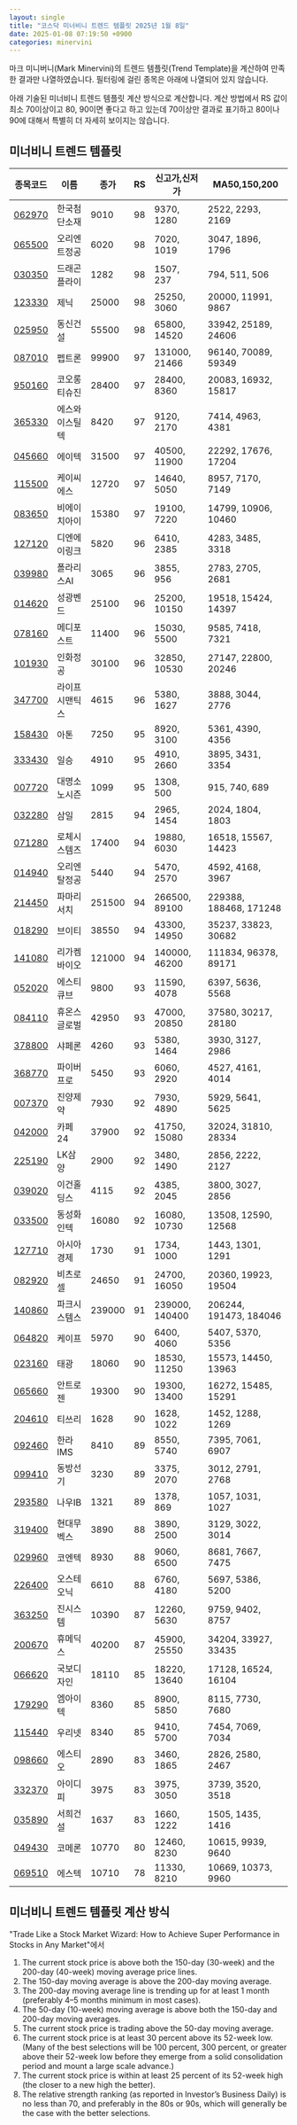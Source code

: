 ```yaml
---
layout: single
title: "코스닥 미너비니 트렌드 템플릿 2025년 1월 8일"
date: 2025-01-08 07:19:50 +0900
categories: minervini
---
```

마크 미니버니(Mark Minervini)의 트렌드 템플릿(Trend Template)을 계산하여 만족한 결과만 나열하였습니다. 필터링에 걸린 종목은 아래에 나열되어 있지 않습니다.

아래 기술된 미너비니 트렌드 템플릿 계산 방식으로 계산합니다. 계산 방법에서 RS 값이 최소 70이상이고 80, 90이면 좋다고 하고 있는데 70이상만 결과로 표기하고 80이나 90에 대해서 특별히 더 자세히 보이지는 않습니다.

## 미너비니 트렌드 템플릿

|종목코드|이름|종가|RS|신고가,신저가|MA50,150,200|
|------|---|---|--|---------|------------|
|[062970](https://finance.daum.net/quotes/A062970)|한국첨단소재|9010|98|9370, 1280|2522, 2293, 2169|
|[065500](https://finance.daum.net/quotes/A065500)|오리엔트정공|6020|98|7020, 1019|3047, 1896, 1796|
|[030350](https://finance.daum.net/quotes/A030350)|드래곤플라이|1282|98|1507, 237|794, 511, 506|
|[123330](https://finance.daum.net/quotes/A123330)|제닉|25000|98|25250, 3060|20000, 11991, 9867|
|[025950](https://finance.daum.net/quotes/A025950)|동신건설|55500|98|65800, 14520|33942, 25189, 24606|
|[087010](https://finance.daum.net/quotes/A087010)|펩트론|99900|97|131000, 21466|96140, 70089, 59349|
|[950160](https://finance.daum.net/quotes/A950160)|코오롱티슈진|28400|97|28400, 8360|20083, 16932, 15817|
|[365330](https://finance.daum.net/quotes/A365330)|에스와이스틸텍|8420|97|9120, 2170|7414, 4963, 4381|
|[045660](https://finance.daum.net/quotes/A045660)|에이텍|31500|97|40500, 11900|22292, 17676, 17204|
|[115500](https://finance.daum.net/quotes/A115500)|케이씨에스|12720|97|14640, 5050|8957, 7170, 7149|
|[083650](https://finance.daum.net/quotes/A083650)|비에이치아이|15380|97|19100, 7220|14799, 10906, 10460|
|[127120](https://finance.daum.net/quotes/A127120)|디엔에이링크|5820|96|6410, 2385|4283, 3485, 3318|
|[039980](https://finance.daum.net/quotes/A039980)|폴라리스AI|3065|96|3855, 956|2783, 2705, 2681|
|[014620](https://finance.daum.net/quotes/A014620)|성광벤드|25100|96|25200, 10150|19518, 15424, 14397|
|[078160](https://finance.daum.net/quotes/A078160)|메디포스트|11400|96|15030, 5500|9585, 7418, 7321|
|[101930](https://finance.daum.net/quotes/A101930)|인화정공|30100|96|32850, 10530|27147, 22800, 20246|
|[347700](https://finance.daum.net/quotes/A347700)|라이프시맨틱스|4615|96|5380, 1627|3888, 3044, 2776|
|[158430](https://finance.daum.net/quotes/A158430)|아톤|7250|95|8920, 3100|5361, 4390, 4356|
|[333430](https://finance.daum.net/quotes/A333430)|일승|4910|95|4910, 2660|3895, 3431, 3354|
|[007720](https://finance.daum.net/quotes/A007720)|대명소노시즌|1099|95|1308, 500|915, 740, 689|
|[032280](https://finance.daum.net/quotes/A032280)|삼일|2815|94|2965, 1454|2024, 1804, 1803|
|[071280](https://finance.daum.net/quotes/A071280)|로체시스템즈|17400|94|19880, 6030|16518, 15567, 14423|
|[014940](https://finance.daum.net/quotes/A014940)|오리엔탈정공|5440|94|5470, 2570|4592, 4168, 3967|
|[214450](https://finance.daum.net/quotes/A214450)|파마리서치|251500|94|266500, 89100|229388, 188468, 171248|
|[018290](https://finance.daum.net/quotes/A018290)|브이티|38550|94|43300, 14950|35237, 33823, 30682|
|[141080](https://finance.daum.net/quotes/A141080)|리가켐바이오|121000|94|140000, 46200|111834, 96378, 89171|
|[052020](https://finance.daum.net/quotes/A052020)|에스티큐브|9800|93|11590, 4078|6397, 5636, 5568|
|[084110](https://finance.daum.net/quotes/A084110)|휴온스글로벌|42950|93|47000, 20850|37580, 30217, 28180|
|[378800](https://finance.daum.net/quotes/A378800)|샤페론|4260|93|5380, 1464|3930, 3127, 2986|
|[368770](https://finance.daum.net/quotes/A368770)|파이버프로|5450|93|6060, 2920|4527, 4161, 4014|
|[007370](https://finance.daum.net/quotes/A007370)|진양제약|7930|92|7930, 4890|5929, 5641, 5625|
|[042000](https://finance.daum.net/quotes/A042000)|카페24|37900|92|41750, 15080|32024, 31810, 28334|
|[225190](https://finance.daum.net/quotes/A225190)|LK삼양|2900|92|3480, 1490|2856, 2222, 2127|
|[039020](https://finance.daum.net/quotes/A039020)|이건홀딩스|4115|92|4385, 2045|3800, 3027, 2856|
|[033500](https://finance.daum.net/quotes/A033500)|동성화인텍|16080|92|16080, 10730|13508, 12590, 12568|
|[127710](https://finance.daum.net/quotes/A127710)|아시아경제|1730|91|1734, 1000|1443, 1301, 1291|
|[082920](https://finance.daum.net/quotes/A082920)|비츠로셀|24650|91|24700, 16050|20360, 19923, 19504|
|[140860](https://finance.daum.net/quotes/A140860)|파크시스템스|239000|91|239000, 140400|206244, 191473, 184046|
|[064820](https://finance.daum.net/quotes/A064820)|케이프|5970|90|6400, 4060|5407, 5370, 5356|
|[023160](https://finance.daum.net/quotes/A023160)|태광|18060|90|18530, 11250|15573, 14450, 13963|
|[065660](https://finance.daum.net/quotes/A065660)|안트로젠|19300|90|19300, 13400|16272, 15485, 15291|
|[204610](https://finance.daum.net/quotes/A204610)|티쓰리|1628|90|1628, 1022|1452, 1288, 1269|
|[092460](https://finance.daum.net/quotes/A092460)|한라IMS|8410|89|8550, 5740|7395, 7061, 6907|
|[099410](https://finance.daum.net/quotes/A099410)|동방선기|3230|89|3375, 2070|3012, 2791, 2768|
|[293580](https://finance.daum.net/quotes/A293580)|나우IB|1321|89|1378, 869|1057, 1031, 1027|
|[319400](https://finance.daum.net/quotes/A319400)|현대무벡스|3890|88|3890, 2500|3129, 3022, 3014|
|[029960](https://finance.daum.net/quotes/A029960)|코엔텍|8930|88|9060, 6500|8681, 7667, 7475|
|[226400](https://finance.daum.net/quotes/A226400)|오스테오닉|6610|88|6760, 4180|5697, 5386, 5200|
|[363250](https://finance.daum.net/quotes/A363250)|진시스템|10390|87|12260, 5630|9759, 9402, 8757|
|[200670](https://finance.daum.net/quotes/A200670)|휴메딕스|40200|87|45900, 25550|34204, 33927, 33435|
|[066620](https://finance.daum.net/quotes/A066620)|국보디자인|18110|85|18220, 13640|17128, 16524, 16104|
|[179290](https://finance.daum.net/quotes/A179290)|엠아이텍|8360|85|8900, 5850|8115, 7730, 7680|
|[115440](https://finance.daum.net/quotes/A115440)|우리넷|8340|85|9410, 5700|7454, 7069, 7034|
|[098660](https://finance.daum.net/quotes/A098660)|에스티오|2890|83|3460, 1865|2826, 2580, 2467|
|[332370](https://finance.daum.net/quotes/A332370)|아이디피|3975|83|3975, 3050|3739, 3520, 3518|
|[035890](https://finance.daum.net/quotes/A035890)|서희건설|1637|83|1660, 1222|1505, 1435, 1416|
|[049430](https://finance.daum.net/quotes/A049430)|코메론|10770|80|12460, 8230|10615, 9939, 9640|
|[069510](https://finance.daum.net/quotes/A069510)|에스텍|10710|78|11330, 8210|10669, 10373, 9960|

## 미너비니 트렌드 템플릿 계산 방식

"Trade Like a Stock Market Wizard: How to Achieve Super Performance in Stocks in Any Market"에서

 1. The current stock price is above both the 150-day (30-week) and the 200-day (40-week) moving average price lines.
 1. The 150-day moving average is above the 200-day moving average.
 1. The 200-day moving average line is trending up for at least 1 month (preferably 4–5 months minimum in most cases).
 1. The 50-day (10-week) moving average is above both the 150-day and 200-day moving averages.
 1. The current stock price is trading above the 50-day moving average.
 1. The current stock price is at least 30 percent above its 52-week low. (Many of the best selections will be 100 percent, 300 percent, or greater above their 52-week low before they emerge from a solid consolidation period and mount a large scale advance.)
 1. The current stock price is within at least 25 percent of its 52-week high (the closer to a new high the better).
 1. The relative strength ranking (as reported in Investor’s Business Daily) is no less than 70, and preferably in the 80s or 90s, which will generally be the case with the better selections.
